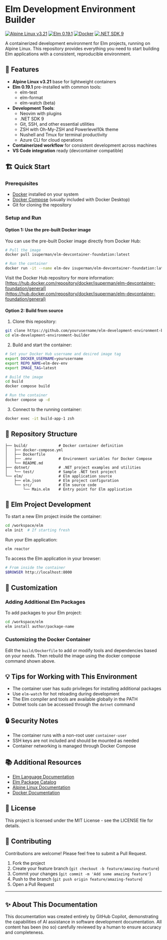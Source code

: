 # Elm Development Environment Builder

[![Alpine Linux v3.21](https://img.shields.io/badge/Alpine%20Linux-v3.21-0D597F?style=flat-square&logo=alpine-linux)](https://alpinelinux.org/)
[![Elm 0.19.1](https://img.shields.io/badge/Elm-0.19.1-60B5CC?style=flat-square&logo=elm)](https://elm-lang.org/)
[![Docker](https://img.shields.io/badge/Docker-Ready-2496ED?style=flat-square&logo=docker)](https://www.docker.com/)
[![.NET SDK 9](https://img.shields.io/badge/.NET%20SDK-9-512BD4?style=flat-square&logo=dotnet)](https://dotnet.microsoft.com/)

A containerized development environment for Elm projects, running on Alpine Linux. This repository provides everything you need to start building Elm applications with a consistent, reproducible environment.

## 🚀 Features

- **Alpine Linux v3.21** base for lightweight containers
- **Elm 0.19.1** pre-installed with common tools:
  - elm-test
  - elm-format
  - elm-watch (beta)
- **Development Tools**:
  - Neovim with plugins
  - .NET SDK 9
  - Git, SSH, and other essential utilities
  - ZSH with Oh-My-ZSH and Powerlevel10k theme
  - Nushell and Tmux for terminal productivity
  - Azure CLI for cloud operations
- **Containerized workflow** for consistent development across machines
- **VS Code integration** ready (devcontainer compatible)

## 🏗️ Quick Start

### Prerequisites

- [Docker](https://www.docker.com/get-started) installed on your system
- [Docker Compose](https://docs.docker.com/compose/install/) (usually included with Docker Desktop)
- Git for cloning the repository

### Setup and Run

#### Option 1: Use the pre-built Docker image

You can use the pre-built Docker image directly from Docker Hub:

```bash
# Pull the image
docker pull isuperman/elm-devcontainer-foundation:latest

# Run the container
docker run -it --name elm-dev isuperman/elm-devcontainer-foundation:latest zsh
```

Visit the Docker Hub repository for more information: [https://hub.docker.com/repository/docker/isuperman/elm-devcontainer-foundation/general](https://hub.docker.com/repository/docker/isuperman/elm-devcontainer-foundation/general)

#### Option 2: Build from source

1. Clone this repository:

```bash
git clone https://github.com/yourusername/elm-development-environment-builder.git
cd elm-development-environment-builder
```

2. Build and start the container:

```bash
# Set your Docker Hub username and desired image tag
export DOCKER_USERNAME=yourusername
export REPO_NAME=elm-dev-env
export IMAGE_TAG=latest

# Build the image
cd build
docker compose build

# Run the container
docker compose up -d
```

3. Connect to the running container:

```bash
docker exec -it build-app-1 zsh
```

## 📂 Repository Structure

```
├── build/              # Docker container definition
│   ├── docker-compose.yml
│   ├── Dockerfile
│   ├── .env            # Environment variables for Docker Compose
│   └── README.md
├── dotnet/             # .NET project examples and utilities
│   └── test/           # Sample .NET test project
└── elm/                # Elm application source
    ├── elm.json        # Elm project configuration
    └── src/            # Elm source code
        └── Main.elm    # Entry point for Elm application
```

## 🧩 Elm Project Development

To start a new Elm project inside the container:

```bash
cd /workspace/elm
elm init  # If starting fresh
```

Run your Elm application:

```bash
elm reactor
```

To access the Elm application in your browser:

```bash
# From inside the container
$BROWSER http://localhost:8000
```

## 🔧 Customization

### Adding Additional Elm Packages

To add packages to your Elm project:

```bash
cd /workspace/elm
elm install author/package-name
```

### Customizing the Docker Container

Edit the `build/Dockerfile` to add or modify tools and dependencies based on your needs. Then rebuild the image using the docker compose command shown above.

## 💡 Tips for Working with This Environment

- The container user has sudo privileges for installing additional packages
- Use `elm-watch` for hot reloading during development
- The Elm compiler and tools are available globally in the PATH
- Dotnet tools can be accessed through the `dotnet` command

## 🔒 Security Notes

- The container runs with a non-root user `container-user`
- SSH keys are not included and should be mounted as needed
- Container networking is managed through Docker Compose

## 📚 Additional Resources

- [Elm Language Documentation](https://guide.elm-lang.org/)
- [Elm Package Catalog](https://package.elm-lang.org/)
- [Alpine Linux Documentation](https://docs.alpinelinux.org/)
- [Docker Documentation](https://docs.docker.com/)

## 📄 License

This project is licensed under the MIT License - see the LICENSE file for details.

## 👥 Contributing

Contributions are welcome! Please feel free to submit a Pull Request.

1. Fork the project
2. Create your feature branch (`git checkout -b feature/amazing-feature`)
3. Commit your changes (`git commit -m 'Add some amazing feature'`)
4. Push to the branch (`git push origin feature/amazing-feature`)
5. Open a Pull Request

---

## ✨ About This Documentation

This documentation was created entirely by GitHub Copilot, demonstrating the capabilities of AI assistance in software development documentation. All content has been (no so) carefully reviewed by a human to ensure accuracy and completeness.